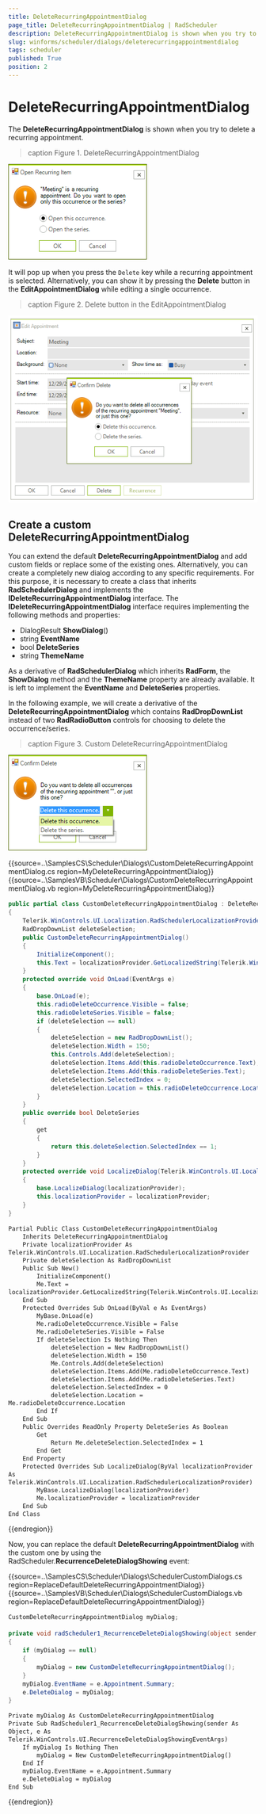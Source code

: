 ```yaml
---
title: DeleteRecurringAppointmentDialog
page_title: DeleteRecurringAppointmentDialog | RadScheduler
description: DeleteRecurringAppointmentDialog is shown when you try to delete a recurring appointment.
slug: winforms/scheduler/dialogs/deleterecurringappointmentdialog
tags: scheduler
published: True
position: 2 
---
```


# DeleteRecurringAppointmentDialog

The **DeleteRecurringAppointmentDialog** is shown when you try to delete a recurring appointment.

>caption Figure 1. DeleteRecurringAppointmentDialog

![scheduler-winforms-scheduler-dialogs-deleterecurringappointmentdialog 001](images/scheduler-winforms-scheduler-dialogs-deleterecurringappointmentdialog001.png)

It will pop up when you press the `Delete` key while a recurring appointment is selected. Alternatively, you can show it by pressing the **Delete** button in the **EditAppointmentDialog** while editing a single occurrence.


>caption Figure 2. Delete button in the EditAppointmentDialog

![scheduler-winforms-scheduler-dialogs-deleterecurringappointmentdialog 002](images/scheduler-winforms-scheduler-dialogs-deleterecurringappointmentdialog002.png)

## Create a custom DeleteRecurringAppointmentDialog

You can extend the default **DeleteRecurringAppointmentDialog** and add custom fields or replace some of the existing ones. Alternatively, you can create a completely new dialog according to any specific requirements. For this purpose, it is necessary to create a class that inherits **RadSchedulerDialog** and implements the **IDeleteRecurringAppointmentDialog** interface. The **IDeleteRecurringAppointmentDialog** interface requires implementing the following methods and properties:
*  DialogResult **ShowDialog**() 
*  string **EventName**
*  bool **DeleteSeries**
*  string **ThemeName**

As a derivative of **RadSchedulerDialog** which inherits **RadForm**, the **ShowDialog** method and the **ThemeName** property are already available. It is left to implement the **EventName** and **DeleteSeries** properties. 

In the following example, we will create a derivative of the **DeleteRecurringAppointmentDialog** which contains **RadDropDownList** instead of two **RadRadioButton** controls for choosing to delete the occurrence/series.

>caption Figure 3. Custom DeleteRecurringAppointmentDialog

![scheduler-winforms-scheduler-dialogs-deleterecurringappointmentdialog 003](images/scheduler-winforms-scheduler-dialogs-deleterecurringappointmentdialog003.png)

{{source=..\SamplesCS\Scheduler\Dialogs\CustomDeleteRecurringAppointmentDialog.cs region=MyDeleteRecurringAppointmentDialog}}
{{source=..\SamplesVB\Scheduler\Dialogs\CustomDeleteRecurringAppointmentDialog.vb region=MyDeleteRecurringAppointmentDialog}}    
       
````C#
public partial class CustomDeleteRecurringAppointmentDialog : DeleteRecurringAppointmentDialog
{
    Telerik.WinControls.UI.Localization.RadSchedulerLocalizationProvider localizationProvider;
    RadDropDownList deleteSelection;
    public CustomDeleteRecurringAppointmentDialog()
    {
        InitializeComponent();
        this.Text = localizationProvider.GetLocalizedString(Telerik.WinControls.UI.Localization.RadSchedulerStringId.DeleteRecurrenceDialogTitle);
    }
    protected override void OnLoad(EventArgs e)
    {
        base.OnLoad(e);
        this.radioDeleteOccurrence.Visible = false;
        this.radioDeleteSeries.Visible = false;
        if (deleteSelection == null)
        {
            deleteSelection = new RadDropDownList();
            deleteSelection.Width = 150;
            this.Controls.Add(deleteSelection);
            deleteSelection.Items.Add(this.radioDeleteOccurrence.Text);
            deleteSelection.Items.Add(this.radioDeleteSeries.Text);
            deleteSelection.SelectedIndex = 0;
            deleteSelection.Location = this.radioDeleteOccurrence.Location;
        }
    }
    public override bool DeleteSeries
    {
        get
        {
            return this.deleteSelection.SelectedIndex == 1;
        }
    }
    protected override void LocalizeDialog(Telerik.WinControls.UI.Localization.RadSchedulerLocalizationProvider localizationProvider)
    {
        base.LocalizeDialog(localizationProvider);
        this.localizationProvider = localizationProvider;
    }
}

````
````VB.NET
Partial Public Class CustomDeleteRecurringAppointmentDialog
    Inherits DeleteRecurringAppointmentDialog
    Private localizationProvider As Telerik.WinControls.UI.Localization.RadSchedulerLocalizationProvider
    Private deleteSelection As RadDropDownList
    Public Sub New()
        InitializeComponent()
        Me.Text = localizationProvider.GetLocalizedString(Telerik.WinControls.UI.Localization.RadSchedulerStringId.DeleteRecurrenceDialogTitle)
    End Sub
    Protected Overrides Sub OnLoad(ByVal e As EventArgs)
        MyBase.OnLoad(e)
        Me.radioDeleteOccurrence.Visible = False
        Me.radioDeleteSeries.Visible = False
        If deleteSelection Is Nothing Then
            deleteSelection = New RadDropDownList()
            deleteSelection.Width = 150
            Me.Controls.Add(deleteSelection)
            deleteSelection.Items.Add(Me.radioDeleteOccurrence.Text)
            deleteSelection.Items.Add(Me.radioDeleteSeries.Text)
            deleteSelection.SelectedIndex = 0
            deleteSelection.Location = Me.radioDeleteOccurrence.Location
        End If
    End Sub
    Public Overrides ReadOnly Property DeleteSeries As Boolean
        Get
            Return Me.deleteSelection.SelectedIndex = 1
        End Get
    End Property
    Protected Overrides Sub LocalizeDialog(ByVal localizationProvider As Telerik.WinControls.UI.Localization.RadSchedulerLocalizationProvider)
        MyBase.LocalizeDialog(localizationProvider)
        Me.localizationProvider = localizationProvider
    End Sub
End Class

````

{{endregion}}

Now, you can replace the default **DeleteRecurringAppointmentDialog** with the custom one by using the RadScheduler.**RecurrenceDeleteDialogShowing** event:

{{source=..\SamplesCS\Scheduler\Dialogs\SchedulerCustomDialogs.cs region=ReplaceDefaultDeleteRecurringAppointmentDialog}}
{{source=..\SamplesVB\Scheduler\Dialogs\SchedulerCustomDialogs.vb region=ReplaceDefaultDeleteRecurringAppointmentDialog}}    
       
````C#
CustomDeleteRecurringAppointmentDialog myDialog;
        
private void radScheduler1_RecurrenceDeleteDialogShowing(object sender, RecurrenceDeleteDialogShowingEventArgs e)
{
    if (myDialog == null)
    {
        myDialog = new CustomDeleteRecurringAppointmentDialog();
    }
    myDialog.EventName = e.Appointment.Summary;
    e.DeleteDialog = myDialog;
}

````
````VB.NET
Private myDialog As CustomDeleteRecurringAppointmentDialog
Private Sub RadScheduler1_RecurrenceDeleteDialogShowing(sender As Object, e As Telerik.WinControls.UI.RecurrenceDeleteDialogShowingEventArgs)
    If myDialog Is Nothing Then
        myDialog = New CustomDeleteRecurringAppointmentDialog()
    End If
    myDialog.EventName = e.Appointment.Summary
    e.DeleteDialog = myDialog
End Sub

````

{{endregion}}